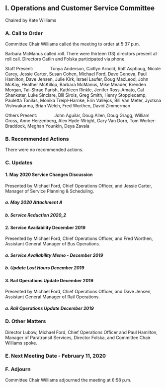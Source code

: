 ## I. Operations and Customer Service Committee

Chaired by Kate Williams

### A. Call to Order

Committee Chair Williams called the meeting to order at 5:37 p.m.

Barbara McManus called roll. There were thirteen (13) directors present at roll call. Directors Catlin and Folska participated via phone.

Staff Present:              Tonya Anderson, Caitlyn Arnold, Rolf Asphaug, Nicole Carey, Jessie Carter, Susan Cohen, Michael Ford, Dave Genova, Paul Hamilton, Dave Jensen, Julie Kirk, Israel Laufer, Doug MacLeod, John McKay, Heather McKillop, Barbara McManus, Mike Meader, Brenden Morgan, Tai-Shrae Parish, Kathleen Rinkle, Jenifer Ross-Amato, Cal Shankster, Luke Sinclare, Bill Sirois, Greg Smith, Henry Stopplecamp, Pauletta Tonilas, Monika Treipl-Harnke, Erin Vallejos, Bill Van Meter, Jyotsna Vishwakarma, Brian Welch, Fred Worthen, David Zimmerman

Others Present:              John Aguilar, Doug Allen, Doug Gragg, William Gross, Anne Herzenberg, Alex Hyde-Wright, Gary Van Dorn, Tom Worker-Braddock, Meghan Younkin, Deya Zavala

### B. Recommended Actions

There were no recommended actions.

### C. Updates

#### 1. May 2020 Service Changes Discussion

Presented by Michael Ford, Chief Operations Officer, and Jessie Carter, Manager of Service Planning & Scheduling.

##### a. May 2020 Attachment A

##### b. Service Reduction 2020_2

#### 2. Service Availability December 2019

Presented by Michael Ford, Chief Operations Officer, and Fred Worthen, Assistant General Manager of Bus Operations.

##### a. Service Availability Memo - December 2019

##### b. Update Lost Hours December 2019

#### 3. Rail Operations Update December 2019

Presented by Michael Ford, Chief Operations Officer, and Dave Jensen, Assistant General Manager of Rail Operations.

##### a. Rail Operations Update December 2019

### D. Other Matters

Director Lubow, Michael Ford, Chief Operations Officer and Paul Hamilton, Manager of Paratransit Services, Director Folska, and Committee Chair Williams spoke.

### E. Next Meeting Date - February 11, 2020

### F. Adjourn

Committee Chair Williams adjourned the meeting at 6:58 p.m.